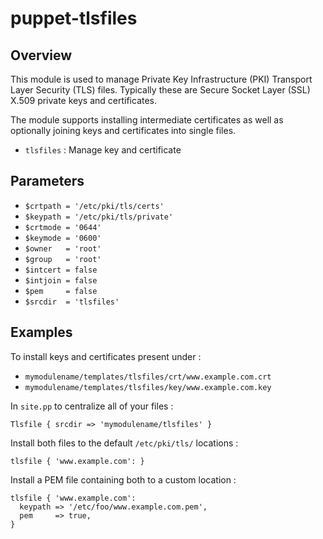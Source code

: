 # puppet-tlsfiles

## Overview

This module is used to manage Private Key Infrastructure (PKI) Transport Layer
Security (TLS) files. Typically these are Secure Socket Layer (SSL) X.509
private keys and certificates.

The module supports installing intermediate certificates as well as optionally
joining keys and certificates into single files.

* `tlsfiles` : Manage key and certificate

## Parameters

* `$crtpath = '/etc/pki/tls/certs'`
* `$keypath = '/etc/pki/tls/private'`
* `$crtmode = '0644'`
* `$keymode = '0600'`
* `$owner   = 'root'`
* `$group   = 'root'`
* `$intcert = false`
* `$intjoin = false`
* `$pem     = false`
* `$srcdir  = 'tlsfiles'`

## Examples

To install keys and certificates present under :

* `mymodulename/templates/tlsfiles/crt/www.example.com.crt`
* `mymodulename/templates/tlsfiles/key/www.example.com.key`

In `site.pp` to centralize all of your files :

```puppet
Tlsfile { srcdir => 'mymodulename/tlsfiles' }
```

Install both files to the default `/etc/pki/tls/` locations :

```puppet
tlsfile { 'www.example.com': }
```

Install a PEM file containing both to a custom location :

```puppet
tlsfile { 'www.example.com':
  keypath => '/etc/foo/www.example.com.pem',
  pem     => true,
}
```

